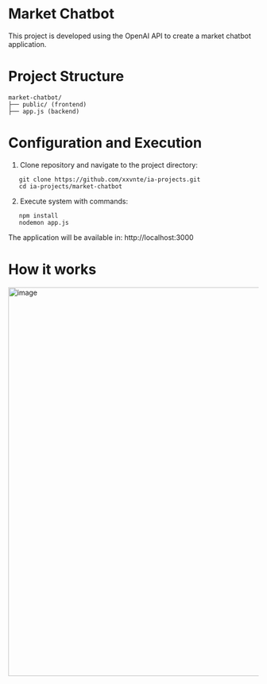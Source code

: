 # Market Chatbot

This project is developed using the OpenAI API to create a market chatbot application.

# Project Structure

```
market-chatbot/
├── public/ (frontend)
├── app.js (backend)
```

# Configuration and Execution

1. Clone repository and navigate to the project directory:

```shell
   git clone https://github.com/xxvnte/ia-projects.git
   cd ia-projects/market-chatbot
```

2. Execute system with commands:

```shell
   npm install
   nodemon app.js
```

The application will be available in: http://localhost:3000

# How it works

<img width="807" height="783" alt="image" src="https://github.com/user-attachments/assets/10076f46-cb17-4367-8afb-ebc2aa545ad8" />
